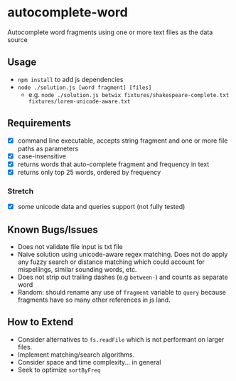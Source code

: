 # autocomplete-word

Autocomplete word fragments using one or more text files as the data source

## Usage

- `npm install` to add js dependencies
- `node ./solution.js [word fragment] [files]`
  - e.g. `node ./solution.js betwix fixtures/shakespeare-complete.txt fixtures/lorem-unicode-aware.txt`

## Requirements

- [x] command line executable, accepts string fragment and one or more file paths as parameters
- [x] case-insensitive
- [x] returns words that auto-complete fragment and frequency in text
- [x] returns only top 25 words, ordered by frequency

### Stretch

- [x] some unicode data and queries support (not fully tested)

## Known Bugs/Issues

- Does not validate file input is txt file
- Naive solution using unicode-aware regex matching. Does not do apply any fuzzy search or distance matching which could account for mispellings, similar sounding words, etc.
- Does not strip out trailing dashes (e.g `between-`) and counts as separate word
- Random: should rename any use of `fragment` variable to `query` because fragments have so many other references in js land.

## How to Extend

- Consider alternatives to `fs.readFile` which is not performant on larger files.
- Implement matching/search algorithms.
- Consider space and time complexity... in general
- Seek to optimize `sortByFreq`
